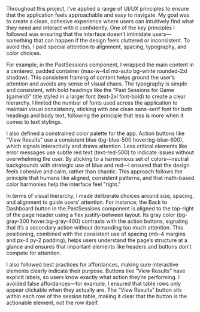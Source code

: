 Throughout this project, I’ve applied a range of UI/UX principles to ensure that the application feels approachable and easy to navigate. My goal was to create a clean, cohesive experience where users can intuitively find what they need and interact with it confidently. One of the key principles I followed was ensuring that the interface doesn’t intimidate users—something that can happen if the design feels cluttered or inconsistent. To avoid this, I paid special attention to alignment, spacing, typography, and color choices.

For example, in the PastSessions component, I wrapped the main content in a centered, padded container (max-w-4xl mx-auto bg-white rounded-2xl shadow). This consistent framing of content helps ground the user’s attention and avoids any sense of visual chaos. The typography is simple and consistent, with bold headings like the “Past Sessions for Game {gameId}” title styled in a larger font (text-2xl font-bold) to create a clear hierarchy. I limited the number of fonts used across the application to maintain visual consistency, sticking with one clean sans-serif font for both headings and body text, following the principle that less is more when it comes to text stylings.

I also defined a constrained color palette for the app. Action buttons like “View Results” use a consistent blue (bg-blue-500 hover:bg-blue-600), which signals interactivity and draws attention. Less critical elements like error messages use subtle red text (text-red-500) to indicate issues without overwhelming the user. By sticking to a harmonious set of colors—neutral backgrounds with strategic use of blue and red—I ensured that the design feels cohesive and calm, rather than chaotic. This approach follows the principle that humans like aligned, consistent patterns, and that math-based color harmonies help the interface feel "right."

In terms of visual hierarchy, I made deliberate choices around size, spacing, and alignment to guide users' attention. For instance, the Back to Dashboard button in the PastSessions component is aligned to the top-right of the page header using a flex justify-between layout. Its gray color (bg-gray-300 hover:bg-gray-400) contrasts with the action buttons, signaling that it’s a secondary action without demanding too much attention. This positioning, combined with the consistent use of spacing (mb-4 margins and px-4 py-2 padding), helps users understand the page’s structure at a glance and ensures that important elements like headers and buttons don’t compete for attention.

I also followed best practices for affordances, making sure interactive elements clearly indicate their purpose. Buttons like “View Results” have explicit labels, so users know exactly what action they’re performing. I avoided false affordances—for example, I ensured that table rows only appear clickable when they actually are. The “View Results” button sits within each row of the session table, making it clear that the button is the actionable element, not the row itself.